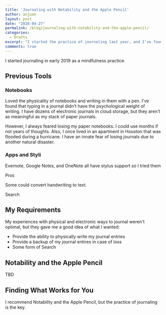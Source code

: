 ```yaml
---
title: 'Journaling with Notability and the Apple Pencil'
author: anjuan
layout: post
date: "2020-04-27"
permalink: /blog/journaling-with-notability-and-the-apple-pencil/
categories:
  - Drafts
excerpt: "I started the practice of journaling last year, and I've found that the Notability app and the Apple Pencil are the perfect set of tools for recording my thoughts."
comments: true
---
```


I started journaling in early 2019 as a mindfulness practice.

## Previous Tools

### Notebooks

Loved the physicality of notebooks and writing in them with a pen. I've found that typing in a journal didn't have the psychological weight of writing. I have dozens of electronic journals in cloud storage, but they aren't as meaningful as my stack of paper journals.

However, I always feared losing my paper notebooks. I could use months if not years of thoughts. Also, I once lived in an apartment in Houston that was flooded during a hurricane. I have an innate fear of losing journals due to another natural disaster.

### Apps and Styli

Evernote, Google Notes, and OneNote all have stylus support so I tried them

Pros

Some could convert handwriting to text. 

Search

## My Requirements

My experiences with physical and electronic ways to journal weren't optimal, but they gave me a good idea of what I wanted:

* Provide the ability to physically write my journal entries
* Provide a backup of my journal entires in case of loss
* Some form of Search

## Notability and the Apple Pencil

TBD

## Finding What Works for You

I recommend Notability and the Apple Pencil, but the practice of journaling is the key.

